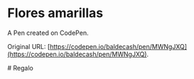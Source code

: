 # Flores amarillas

A Pen created on CodePen.

Original URL: [https://codepen.io/baldecash/pen/MWNgJXQ](https://codepen.io/baldecash/pen/MWNgJXQ).

#   R e g a l o  
 